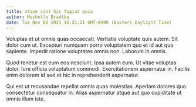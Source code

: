 ```yaml
---
title: atque sint hic fugiat quia
author: Michelle Bradtke
date: Tue Nov 02 2021 16:21:21 GMT-0400 (Eastern Daylight Time)
---
```

Voluptas et ut omnis quas occaecati. Veritatis voluptate quis autem. Sit dolor cum ut. Excepturi numquam porro voluptatem quo et id aut quo sapiente. Impedit ratione voluptates omnis non. Laborum in omnis.

 Quod tenetur est eum eos nesciunt. Ipsa autem eum. Ut vitae voluptas dolor. Iure officia voluptatum commodi. Exercitationem aspernatur in. Facilis enim dolorem id sed et hic in reprehenderit aspernatur.

 Qui est ut recusandae repellat omnis quas molestias. Aperiam dolores quo consectetur consequatur in. Alias aspernatur atque aut quo cupiditate ut omnis illum iste.